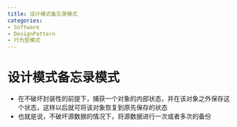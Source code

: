 ```yaml
---
title: 设计模式备忘录模式
categories:
- Software
- DesignPattern
- 行为型模式
---
```

# 设计模式备忘录模式

- 在不破坏封装性的前提下，捕获一个对象的内部状态，并在该对象之外保存这个状态，这样以后就可将该对象恢复到原先保存的状态
- 也就是说，不破坏源数据的情况下，将源数据进行一次或者多次的备份